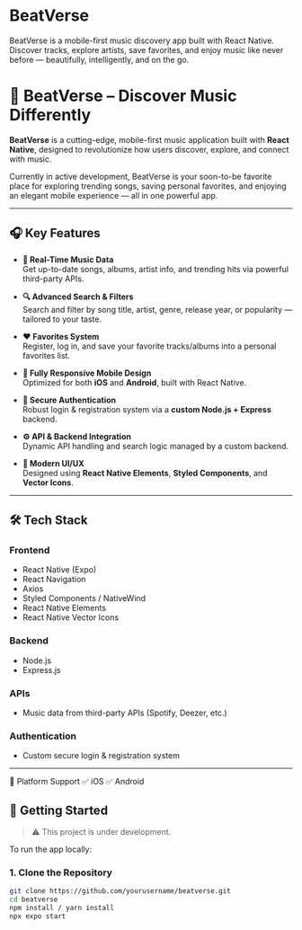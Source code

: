 # BeatVerse
BeatVerse is a mobile-first music discovery app built with React Native. Discover tracks, explore artists, save favorites, and enjoy music like never before — beautifully, intelligently, and on the go.


# 🎵 BeatVerse – Discover Music Differently

**BeatVerse** is a cutting-edge, mobile-first music application built with **React Native**, designed to revolutionize how users discover, explore, and connect with music.

Currently in active development, BeatVerse is your soon-to-be favorite place for exploring trending songs, saving personal favorites, and enjoying an elegant mobile experience — all in one powerful app.

---

## 🎧 Key Features

- **🔄 Real-Time Music Data**  
  Get up-to-date songs, albums, artist info, and trending hits via powerful third-party APIs.

- **🔍 Advanced Search & Filters**  
  Search and filter by song title, artist, genre, release year, or popularity — tailored to your taste.

- **❤️ Favorites System**  
  Register, log in, and save your favorite tracks/albums into a personal favorites list.

- **📱 Fully Responsive Mobile Design**  
  Optimized for both **iOS** and **Android**, built with React Native.

- **🔐 Secure Authentication**  
  Robust login & registration system via a **custom Node.js + Express** backend.

- **⚙️ API & Backend Integration**  
  Dynamic API handling and search logic managed by a custom backend.

- **🎨 Modern UI/UX**  
  Designed using **React Native Elements**, **Styled Components**, and **Vector Icons**.

---

## 🛠️ Tech Stack

### Frontend
- React Native (Expo)
- React Navigation
- Axios
- Styled Components / NativeWind
- React Native Elements
- React Native Vector Icons

### Backend
- Node.js
- Express.js

### APIs
- Music data from third-party APIs (Spotify, Deezer, etc.)

### Authentication
- Custom secure login & registration system

---

📱 Platform Support
✅ iOS
✅ Android

## 🚀 Getting Started

> ⚠️ This project is under development.

To run the app locally:

### 1. Clone the Repository

```bash
git clone https://github.com/yourusername/beatverse.git
cd beatverse
npm install / yarn install
npx expo start

